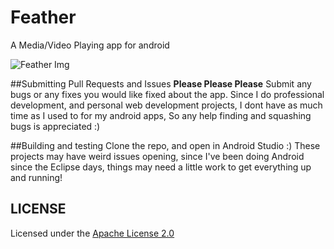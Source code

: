 # Feather
A Media/Video Playing app for android

![Feather Img](https://files.aaronthedev.com/$/43pzt)

##Submitting Pull Requests and Issues
**Please Please Please** Submit any bugs or any fixes you would like fixed about the app. 
Since I do professional development, and personal web development projects,
I dont have as much time as I used to for my android apps,
So any help finding and squashing bugs is appreciated :)

##Building and testing
Clone the repo, and open in Android Studio :) These projects may have weird issues opening, since I've been doing
Android since the Eclipse days, things may need a little work to get everything up and running!


## LICENSE

Licensed under the [Apache License 2.0](http://choosealicense.com/licenses/apache-2.0/)
